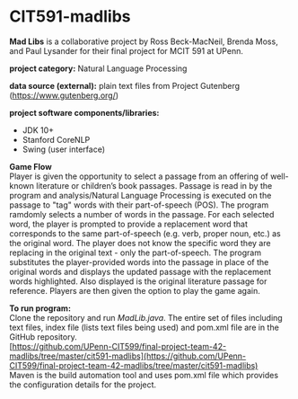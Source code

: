 # CIT591-madlibs

**Mad Libs** is a collaborative project by Ross Beck-MacNeil, Brenda Moss, and Paul Lysander for their final project for MCIT 591 at UPenn.

**project category:** Natural Language Processing

**data source (external):** plain text files from Project Gutenberg (https://www.gutenberg.org/)


**project software components/libraries:**  
- JDK 10+  
- Stanford CoreNLP  
- Swing (user interface)

**Game Flow**  
Player is given the opportunity to select a passage from an offering of well-known literature or children’s book passages. Passage is read in by the program and analysis/Natural Language Processing is executed on the passage to "tag" words with their part-of-speech (POS). The program ramdomly selects a number of words in the passage. For each selected word, the player is prompted to provide a replacement word that corresponds to the same part-of-speech (e.g. verb, proper noun, etc.) as the original word.
The player does not know the specific word they are replacing in the original text - only the part-of-speech. The program substitutes the player-provided words into the passage in place of the original words and displays the updated passage with the replacement words highlighted.  Also displayed is the original literature passage for reference. Players are then given the option to play the game again.

**To run program:**   
Clone the repository and run *MadLib.java*. The entire set of files including text files, index file (lists text files being used) and pom.xml file are in the GitHub repository.  
[https://github.com/UPenn-CIT599/final-project-team-42-madlibs/tree/master/cit591-madlibs](https://github.com/UPenn-CIT599/final-project-team-42-madlibs/tree/master/cit591-madlibs)  
Maven is the build automation tool and uses pom.xml file which provides the configuration details for the project.








